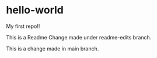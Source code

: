 # hello-world
My first repo!!

This is a Readme Change made under readme-edits branch.

This is a change made in main branch.
